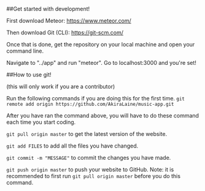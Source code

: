 ##Get started with development!

First download Meteor: https://www.meteor.com/

Then download Git (CLI): https://git-scm.com/ 

Once that is done, get the repository on your local machine and open your command line.

Navigate to "../app" and run "meteor". Go to localhost:3000 and you're set!

##How to use git!

(this will only work if you are a contributor)

Run the following commands if you are doing this for the first time.
`git remote add origin https://github.com/AkiraLaine/music-app.git`

After you have ran the command above, you will have to do these command each time you start coding.

`git pull origin master` to get the latest version of the website.

`git add FILES` to add all the files you have changed.

`git commit -m "MESSAGE"` to commit the changes you have made.

`git push origin master` to push your website to GitHub. Note: it is recommended to first run `git pull origin master` before you do this command.